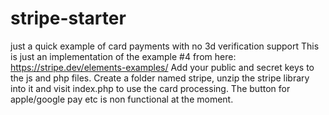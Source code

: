 # stripe-starter
just a quick example of card payments with no 3d verification support
This is just an implementation of the example #4 from here: https://stripe.dev/elements-examples/
Add your public and secret keys to the js and php files.
Create a folder named stripe, unzip the stripe library into it and visit index.php to use the card processing. The button for apple/google pay etc is non functional at the moment.
